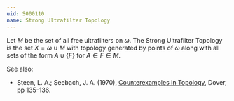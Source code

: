 ```yaml
---
uid: S000110
name: Strong Ultrafilter Topology
---
```

Let $M$ be the set of all free ultrafilters on $\omega$. The Strong Ultrafilter Topology is the set $X = \omega \cup M$ with topology generated by points of $\omega$ along with all sets of the form $A \cup \{F\}$ for $A \in F \in M$.

See also:

* Steen, L. A.; Seebach, J. A. (1970), [Counterexamples in Topology](http://books.google.com/books/about/Counterexamples_in_Topology.html?id=DkEuGkOtSrUC), Dover, pp 135-136.


